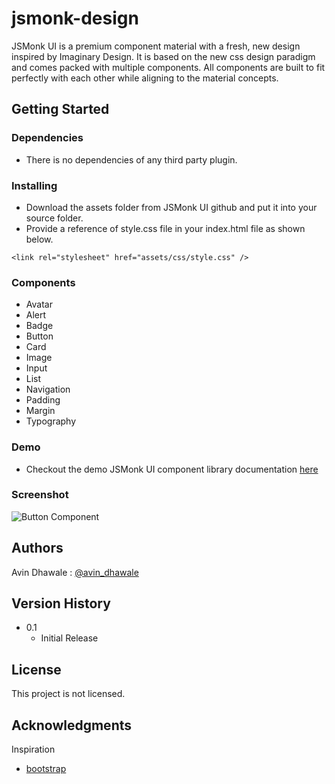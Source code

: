 # jsmonk-design

JSMonk UI is a premium component material with a fresh, new design inspired by Imaginary Design. It is based on the new css design paradigm and comes packed with multiple components. All components are built to fit perfectly with each other while aligning to the material concepts.


## Getting Started

### Dependencies

* There is no dependencies of any third party plugin.


### Installing

* Download the assets folder from JSMonk UI github and put it into your source folder. 
* Provide a reference of style.css file in your index.html file as shown below.
```
<link rel="stylesheet" href="assets/css/style.css" />
```

### Components
* Avatar
* Alert
* Badge
* Button
* Card
* Image
* Input
* List
* Navigation
* Padding
* Margin
* Typography

### Demo
* Checkout the demo JSMonk UI component library documentation [here](https://6213e80702b63572dbcafdbe--inspiring-jang-79ba74.netlify.app/)

### Screenshot
![Button Component](![demo](https://user-images.githubusercontent.com/5699611/155021862-362603e8-1f1a-4543-be49-db3394a3c354.gif)
)

## Authors

Avin Dhawale : [@avin_dhawale](https://twitter.com/avin_dhawale)

## Version History

* 0.1
    * Initial Release

## License

This project is not licensed.

## Acknowledgments

Inspiration
* [bootstrap](https://getbootstrap.com/docs/5.0/getting-started/introduction/)
